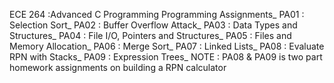 ECE 264 :Advanced C Programming Programming Assignments_
PA01 : Selection Sort_
PA02 : Buffer Overflow Attack_
PA03 : Data Types and Structures_
PA04 : File I/O, Pointers and Structures_
PA05 : Files and Memory Allocation_
PA06 : Merge Sort_
PA07 : Linked Lists_
PA08 : Evaluate RPN with Stacks_
PA09 : Expression Trees_
NOTE : PA08 & PA09 is two part homework assignments on building a RPN calculator
